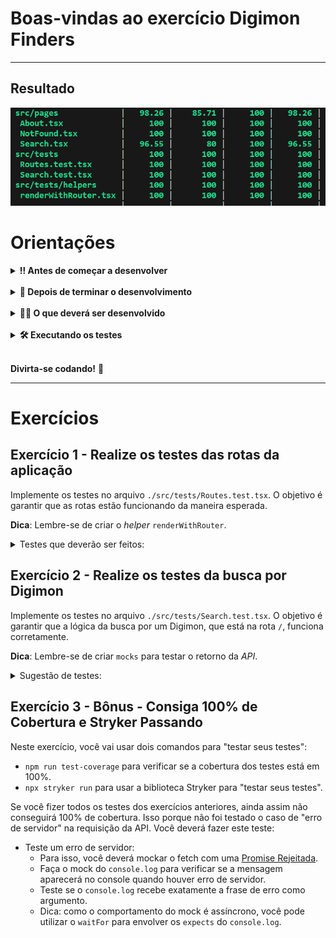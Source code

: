 # Boas-vindas ao exercício Digimon Finders

---

## Resultado
![](https://github.com/kinishii1/exercise-trybe-digimon-finder/blob/main/Capturar.PNG)

# Orientações

<details>
  <summary><strong>‼️ Antes de começar a desenvolver</strong></summary><br />

- Crie um fork desse projeto. Para isso, siga este [tutorial de como realizar um fork](https://guides.github.com/activities/forking/).

- Após fazer o fork, clone o repositório criado em seu computador.

- Rode o `npm install`.

- Vá para a branch master de seu projeto e execute o comando `git branch`.

- Mude para a branch digimon-finders com o comando git checkout -b digimon-finders. É nessa branch que você realizará a solução para o exercício.

- Observe o que deve ser feito nas instruções.

</details><br />

<details>
  <summary><strong>🤝 Depois de terminar o desenvolvimento</strong></summary><br />

- Após a solução dos exercícios, abra um PR em seu repositório forkado e, se quiser, mergeie para a master.

⚠ **Atenção!** Quando for criar o PR, você se deparará com a seguinte tela:

![PR do exercício](images/example-pr.png)

- É necessário realizar uma mudança. Clique no *base repository*, assim como na imagem a seguir.

![Mudando a base do repositório](images/change-base.png)

- Mude para seu repositório. Seu nome estará na frente do nome dele, por exemplo: `antonio/comprehension-exercises`. Depois desse passo, a página deverá ficar assim:

![Após mudança](images/after-change.png)

- Agora basta criar o PULL REQUEST clicando no botão `Create Pull Request`.

➡ Para cada PR realize esse mesmo processo.

</details><br />

<details>
  <summary><strong>👨‍💻 O que deverá ser desenvolvido</strong></summary><br />

Este repositório contém uma aplicação funcional, que utiliza a [Digimon API](https://digimon-api.vercel.app/) e pesquisa digimons pelo nome.

Seu objetivo, nesse exercício, é utilizar todos os aprendizados a respeito de testes para alcançar 100% de cobertura de testes.

> 👀 **De olho na dica**: você pode verificar a cobertura de testes utilizando o comando `npm run test-coverage`, que te retornará um relatório parecido com o que é mostrado a seguir.

![Após mudança](images/relatorio.png)

- A seta azul mostra o local em que deve estar o valor de 100, o que indica a finalização do exercício com todas as linhas do código testadas.

- Para implementar seus testes, edite os arquivos `./tests/Search.test.tsx` e `./tests/Routes.test.tsx`, que se encontram dentro da pasta src na raiz do projeto.

- Ler, entender a aplicação e saber o que testar também são partes do exercício.

- Atente aos logs que são recebidos ao rodar os testes! Logo abaixo há mais instruções de como saber o que está sendo testado ou não.

</details><br />

<details>
  <summary><strong>🛠️ Executando os testes</strong></summary><br />

- Ao rodar o comando `npm run test-coverage`, será gerada uma nova pasta na raiz de seu projeto chamada `coverage`. Após criar a pasta, abra o arquivo `./coverage/lcov-report/index.html` usando a extensão `Live Server` de seu VSCode:

![Resumo Coverage](images/coverage-resume.png)

- Clique no link do arquivo `./coverage/lcov-report/index.html` e observe os detalhes sobre o que está sendo avaliado na cobertura de testes.

![Coverage Detail](images/coverage-detail.png)

- Utilize essa lista como referência para programar seus testes. Cubra todas as linhas destacadas para ter 100% de cobertura!

### Testando os testes

"Testar testes" pode parecer um conceito estranho, mas existem técnicas bastante engenhosas para isso. A técnica utilizada aqui no exercício baseia-se em inserir vários bugs nos arquivos do projeto e verificar se os testes que você programou continuam a rodar ou apontam as falhas. Caso os testes não percebam os bugs, significa que estão acusando falsos positivos (ou negativos também).

Esses bugs são chamados de "mutantes", e sua missão aqui é eliminá-los! Você pode até pensar nisso como um joguinho e, para que tudo seja feito de maneira controlada, utilize uma library chamada [Stryker](https://stryker-mutator.io/).

O Stryker vai gerar os mutantes automaticamente de acordo com a configuração passada a ele, geralmente em um arquivo `JS`, também pode ser em um `JSON`. Se você acessar a raiz do exercício, encontrará o arquivo `stryker.conf.json`. Abra-o e dê uma espiada! Se você tiver curiosidade em relação a como funcionam as configurações, poderá acessar seu repositório e ler o [README](https://github.com/stryker-mutator/stryker/tree/master/packages/core#readme).

### Como usar o Stryker?

Usar o Stryker é fácil: basta rodar o comando `npx stryker run` nos projetos que o têm configurado. Você pode também instalá-lo de forma global usando o comando `npm install -g stryker-cli`.

</details><br />

**Divirta-se codando!** 🚀

---

# Exercícios

## Exercício 1 - Realize os testes das rotas da aplicação

Implemente os testes no arquivo `./src/tests/Routes.test.tsx`. O objetivo é garantir que as rotas estão funcionando da maneira esperada.

**Dica**: Lembre-se de criar o *helper* `renderWithRouter`.

<details>
  <summary>Testes que deverão ser feitos: </summary>

1. Teste que a aplicação renderiza corretamente em seu estado inicial:
   1. A página deverá apresentar o título "Search Digimon".
   2. A página deverá apresentar os links "About" e "Search Digimon".
2. Ao clicar no link `About`, a pessoa usuária é direcionada para a página `About`. Teste se o título "About" será renderizado na tela.
3. Ao tentar acessar uma rota inexistente, a pessoa usuária é direcionada para a página `Not Found`. Teste se os elementos da página `Not Found` estarão presentes.

</details>

## Exercício 2 - Realize os testes da busca por Digimon

Implemente os testes no arquivo `./src/tests/Search.test.tsx`. O objetivo é garantir que a lógica da busca por um Digimon, que está na rota `/`, funciona corretamente.

**Dica**: Lembre-se de criar `mocks` para testar o retorno da *API*.

<details>
  <summary>Sugestão de testes: </summary>

1. É possível inserir um valor na caixa de busca.
2. A tela inicia sem nenhum Digimon renderizado. Para esse teste, você pode testar que o `data-testid=digimonName` não está na tela.
3. É possível buscar um Digimon com sucesso.
4. A mensagem de erro é renderizada caso o Digimon buscado não exista.
5. A aplicação não realiza `fetch` caso a busca seja feita com o *input* vazio.

</details>

## Exercício 3 - Bônus - Consiga 100% de Cobertura e Stryker Passando

Neste exercício, você vai usar dois comandos para "testar seus testes":

- `npm run test-coverage` para verificar se a cobertura dos testes está em 100%.
- `npx stryker run` para usar a biblioteca Stryker para "testar seus testes".

Se você fizer todos os testes dos exercícios anteriores, ainda assim não conseguirá 100% de cobertura.
Isso porque não foi testado o caso de "erro de servidor" na requisição da API. Você deverá fazer este teste:

- Teste um erro de servidor:
  - Para isso, você deverá mockar o fetch com uma [Promise Rejeitada](https://jestjs.io/docs/mock-function-api#mockfnmockrejectedvaluevalue).
  - Faça o mock do `console.log` para verificar se a mensagem aparecerá no console quando houver erro de servidor.
  - Teste se o `console.log` recebe exatamente a frase de erro como argumento.
  - Dica: como o comportamento do mock é assíncrono, você pode utilizar o `waitFor` para envolver os `expects` do `console.log`.
